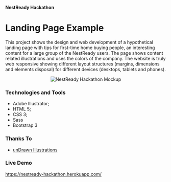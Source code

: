 <strong>NestReady Hackathon</strong>
# Landing Page Example
This project shows the design and web development of a hypothetical landing page with tips for first-time home buying people, an interesting content for a large group of the NestReady users. The page shows content related illustrations and uses the colors of the company. The website is truly web responsive showing different layout structures (margins, dimensions and elements disposal) for different devices (desktops, tablets and phones).

<p align="center"><img alt="NestReady Hackathon Mockup" src="https://user-images.githubusercontent.com/12038461/54886256-db08e480-4e64-11e9-8d1b-ec931ee3c183.png"></p>

### Technologies and Tools
* Adobe Illustrator;
* HTML 5;
* CSS 3;
* Sass
* Bootstrap 3

### Thanks To
* [unDrawn Illustrations](https://undraw.co/license) 

### Live Demo
https://nestready-hackathon.herokuapp.com/
